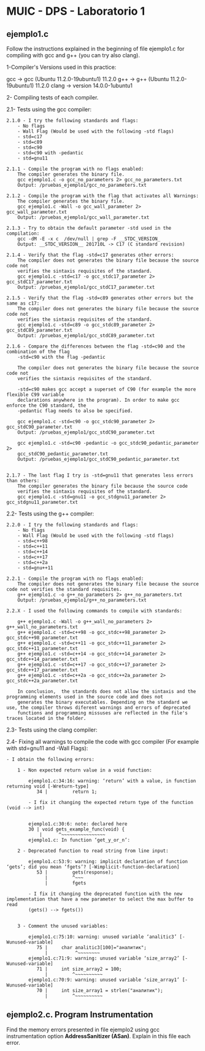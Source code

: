 # MUIC - DPS - Laboratorio 1

## ejemplo1.c

Follow the instructions explained in the beginning of file ejemplo1.c for compiling with gcc and g++ (you can try also clang). 

1-Compiler's Versions used in this practice:

gcc -> gcc (Ubuntu 11.2.0-19ubuntu1) 11.2.0
g++ -> g++ (Ubuntu 11.2.0-19ubuntu1) 11.2.0
clang -> version 14.0.0-1ubuntu1

2- Compiling tests of each compiler.

  2.1- Tests using the gcc compiler:
  
  	2.1.0 - I try the following standards and flags:
  		- No flags
  		- Wall Flag (Would be used with the following -std flags)
  		- std=c17
  		- std=c89
  		- std=c90
  		- std=c90 with -pedantic
  		- std=gnu11
  		
  	2.1.1 - Compile the program with no flags enabled:
  		The compiler generates the binary file.
  		gcc ejemplo1.c -o gcc_no_parameters 2> gcc_no_parameters.txt
  		Output: /pruebas_ejemplo1/gcc_no_parameters.txt
  		
  	2.1.2 - Compile the program with the flag that activates all Warnings:
  		The compiler generates the binary file.
  		gcc ejemplo1.c -Wall -o gcc_wall_parameter 2> gcc_wall_parameter.txt
  		Output: /pruebas_ejemplo1/gcc_wall_parameter.txt
  		
	2.1.3 - Try to obtain the default parameter -std used in the compilation:
		gcc -dM -E -x c  /dev/null | grep -F __STDC_VERSION_
		Output: __STDC_VERSION__ 201710L -> C17 (C standard revision)
		
	2.1.4 - Verify that the flag -std=c17 generates other errors:
		The compiler does not generates the binary file because the source code not 			 	
		verifies the sintaxis requisites of the standard.
		gcc ejemplo1.c -std=c17 -o gcc_stdc17_parameter 2> gcc_stdC17_parameter.txt
		Output: /pruebas_ejemplo1/gcc_stdC17_parameter.txt
		
	2.1.5 - Verify that the flag -std=c89 generates other errors but the same as c17:
		The compiler does not generates the binary file because the source code not 			 	
		verifies the sintaxis requisites of the standard.
		gcc ejemplo1.c -std=c89 -o gcc_stdc89_parameter 2> gcc_stdC89_parameter.txt
		Output: /pruebas_ejemplo1/gcc_stdC89_parameter.txt
		
	2.1.6 - Compare the differences between the flag -std=c90 and the combination of the flag 
		-std=c90 with the flag -pedantic
		
		The compiler does not generates the binary file because the source code not 			 	
		verifies the sintaxis requisites of the standard.
		
		-std=c90 makes gcc accept a superset of C90 (for example the more flexible C99 variable 	
		declarations anywhere in the program). In order to make gcc enforce the C90 standard, the 
		-pedantic flag needs to also be specified. 
		
		gcc ejemplo1.c -std=c90 -o gcc_stdc90_parameter 2> gcc_stdC90_parameter.txt
		Output: /pruebas_ejemplo1/gcc_stdC90_parameter.txt
		
		gcc ejemplo1.c -std=c90 -pedantic -o gcc_stdc90_pedantic_parameter 2> 
		gcc_stdC90_pedantic_parameter.txt
		Output: /pruebas_ejemplo1/gcc_stdC90_pedantic_parameter.txt
		
		
	2.1.7 - The last flag I try is -std=gnu11 that generates less errors than others:
		The compiler generates the binary file because the source code
		verifies the sintaxis requisites of the standard.
		gcc ejemplo1.c -std=gnu11 -o gcc_stdgnu11_parameter 2> gcc_stdgnu11_parameter.txt

	
	
  2.2- Tests using the g++ compiler:
  
  	2.2.0 - I try the following standards and flags:
  		- No flags
  		- Wall Flag (Would be used with the following -std flags)
  		- std=c++98
		- std=c++11
		- std=c++14
		- std=c++17
		- std=c++2a 
  		- std=gnu++11
  		
  	2.2.1 - Compile the program with no flags enabled:
  		The compiler does not generates the binary file because the source code not verifies the standard requisites.
  		g++ ejemplo1.c -o g++_no_parameters 2> g++_no_parameters.txt
  		Output: /pruebas_ejemplo1/g++_no_parameters.txt
  	
  	2.2.X - I used the following commands to compile with standards:
  		
  		g++ ejemplo1.c -Wall -o g++_wall_no_parameters 2> g++_wall_no_parameters.txt
  		g++ ejemplo1.c -std=c++98 -o gcc_stdc++98_parameter 2> gcc_stdc++98_parameter.txt
		g++ ejemplo1.c -std=c++11 -o gcc_stdc++11_parameter 2> gcc_stdc++11_parameter.txt
		g++ ejemplo1.c -std=c++14 -o gcc_stdc++14_parameter 2> gcc_stdc++14_parameter.txt
		g++ ejemplo1.c -std=c++17 -o gcc_stdc++17_parameter 2> gcc_stdc++17_parameter.txt	
		g++ ejemplo1.c -std=c++2a -o gcc_stdc++2a_parameter 2> gcc_stdc++2a_parameter.txt
		
		In conclusion,  the standards does not allow the sintaxis and the programming elements used in the source code and does not
		generates the binary executables. Depending on the standard we use, the compiler throws diferent warnings and errors of deprecated 		 
		functions and programming missuses are reflected in the file's traces located in the folder.

  2.3- Tests using the clang compiler:
  
  2.4- Fixing all warnings to compile the code with gcc compiler (For example with std=gnu11 and -Wall Flags):
  
 	- I obtain the following errors:
 	
 		1 - Non expected return value in a void function:
 	
			ejemplo1.c:34:16: warning: ‘return’ with a value, in function returning void [-Wreturn-type]
			   34 |         return 1;
			   
			- I fix it changing the expected return type of the function (void --> int)
		
	
			ejemplo1.c:30:6: note: declared here
		   	30 | void gets_example_func(void) {
		      	|      ^~~~~~~~~~~~~~~~~
			ejemplo1.c: In function ‘get_y_or_n’:
		
		2 - Deprecated function to read string from line input:
		
			ejemplo1.c:53:9: warning: implicit declaration of function ‘gets’; did you mean ‘fgets’? [-Wimplicit-function-declaration]
			   53 |         gets(response);
			      |         ^~~~
			      |         fgets
			      
			- I fix it changing the deprecated function with the new implementation that have a new parameter to select the max buffer to read 	
			(gets() --> fgets())
			
			
		3 - Comment the unused variables:
			
			ejemplo1.c:75:10: warning: unused variable ‘analitic3’ [-Wunused-variable]
			   75 |     char analitic3[100]="аналитик";
			      |          ^~~~~~~~~
			ejemplo1.c:71:9: warning: unused variable ‘size_array2’ [-Wunused-variable]
			   71 |     int size_array2 = 100;
			      |         ^~~~~~~~~~~
			ejemplo1.c:70:9: warning: unused variable ‘size_array1’ [-Wunused-variable]
			   70 |     int size_array1 = strlen("аналитик");
			      |         ^~~~~~~~~~~

  
  	

## ejemplo2.c. Program Instrumentation

Find the memory errors presented in file ejemplo2 using gcc instrumentation option **AddressSanitizer (ASan)**.
Explain in this file each error.







